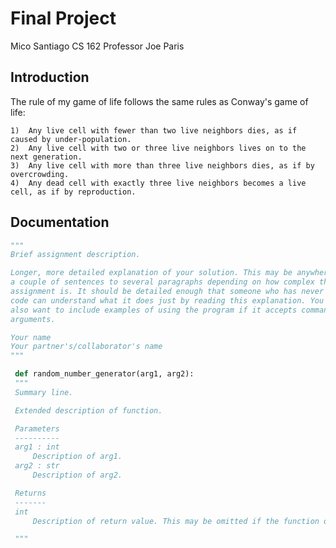 # Final Project
Mico Santiago
CS 162
Professor Joe Paris
## Introduction

The rule of my game of life follows the same rules as Conway's game of life:

    1)  Any live cell with fewer than two live neighbors dies, as if caused by under-population.
    2)  Any live cell with two or three live neighbors lives on to the next generation.
    3)  Any live cell with more than three live neighbors dies, as if by overcrowding.
    4)  Any dead cell with exactly three live neighbors becomes a live cell, as if by reproduction.

## Documentation


   ```python
   """
   Brief assignment description.

   Longer, more detailed explanation of your solution. This may be anywhere from
   a couple of sentences to several paragraphs depending on how complex the
   assignment is. It should be detailed enough that someone who has never seen the
   code can understand what it does just by reading this explanation. You may
   also want to include examples of using the program if it accepts command line
   arguments.

   Your name
   Your partner's/collaborator's name
   """
   ```

   ```python
    def random_number_generator(arg1, arg2):
    """
    Summary line.

    Extended description of function.

    Parameters
    ----------
    arg1 : int
        Description of arg1.
    arg2 : str
        Description of arg2.

    Returns
    -------
    int
        Description of return value. This may be omitted if the function does not explicitly return a value.

    """
   ```
